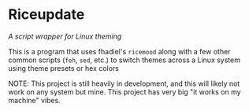 # Riceupdate
*A script wrapper for Linux theming*

This is a program that uses fhadiel's `ricemood` along with a few other common scripts (`feh`, `sed`, etc.) to switch themes across a Linux system using theme presets or hex colors

NOTE: This project is still heavily in development, and this will likely not work on any system but mine. This project has very big "it works on my machine" vibes.